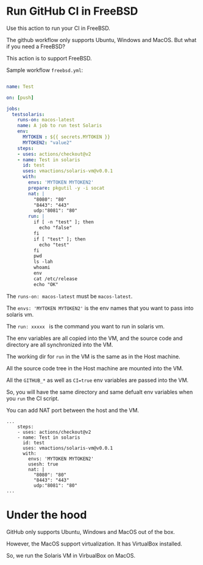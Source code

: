 # Run GitHub CI in FreeBSD

Use this action to run your CI in FreeBSD.

The github workflow only supports Ubuntu, Windows and MacOS. But what if you need a FreeBSD?

This action is to support FreeBSD.


Sample workflow `freebsd.yml`:

```yml

name: Test

on: [push]

jobs:
  testsolaris:
    runs-on: macos-latest
    name: A job to run test Solaris
    env:
      MYTOKEN : ${{ secrets.MYTOKEN }}
      MYTOKEN2: "value2"
    steps:
    - uses: actions/checkout@v2
    - name: Test in solaris
      id: test
      uses: vmactions/solaris-vm@v0.0.1
      with:
        envs: 'MYTOKEN MYTOKEN2'
        prepare: pkgutil -y -i socat
        nat: |
          "8080": "80"
          "8443": "443"
          udp:"8081": "80"
        run: |
          if [ -n "test" ]; then
            echo "false"
          fi
          if [ "test" ]; then
            echo "test"
          fi
          pwd
          ls -lah
          whoami
          env
          cat /etc/release
          echo "OK"


```


The `runs-on: macos-latest` must be `macos-latest`.

The `envs: 'MYTOKEN MYTOKEN2'` is the env names that you want to pass into solaris vm.

The `run: xxxxx `  is the command you want to run in solaris vm.

The env variables are all copied into the VM, and the source code and directory are all synchronized into the VM.


The working dir for `run` in the VM is the same as in the Host machine.

All the source code tree in the Host machine are mounted into the VM.

All the `GITHUB_*` as well as `CI=true` env variables are passed into the VM.

So, you will have the same directory and same defualt env variables when you `run` the CI script.


You can add NAT port between the host and the VM.

```
...
    steps:
    - uses: actions/checkout@v2
    - name: Test in solaris
      id: test
      uses: vmactions/solaris-vm@v0.0.1
      with:
        envs: 'MYTOKEN MYTOKEN2'
        usesh: true
        nat: |
          "8080": "80"
          "8443": "443"
          udp:"8081": "80"
...
```


# Under the hood

GitHub only supports Ubuntu, Windows and MacOS out of the box. 

However, the MacOS support virtualization. It has VirtualBox installed.

So, we run the Solaris VM in VirbualBox on MacOS.










